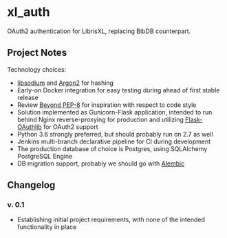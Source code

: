 # xl_auth

OAuth2 authentication for LibrisXL, replacing BibDB counterpart.


## Project Notes

Technology choices:

* [libsodium](https://download.libsodium.org/doc/) and 
  [Argon2](https://en.wikipedia.org/wiki/Argon2) for hashing
* Early-on Docker integration for easy testing during ahead of first
  stable release
* Review [Beyond PEP-8](https://www.youtube.com/watch?v=wf-BqAjZb8M) for
  inspiration with respect to code style
* Solution implemented as Gunicorn-Flask application, intended to
  run behind Nginx reverse-proxying for production and 
  utilizing [Flask-OAuthlib](https://flask-oauthlib.readthedocs.io/en/latest/)
  for OAuth2 support
* Python 3.6 strongly preferred, but should probably run on 2.7 as well
* Jenkins multi-branch declarative pipeline for CI during development
* The production database of choice is Postgres, using SQLAlchemy PostgreSQL
  Engine
* DB migration support, probably we should go with
  [Alembic](http://alembic.zzzcomputing.com/en/latest/)


## Changelog

### v. 0.1

* Establishing initial project requirements, with none of 
  the intended functionality in place

